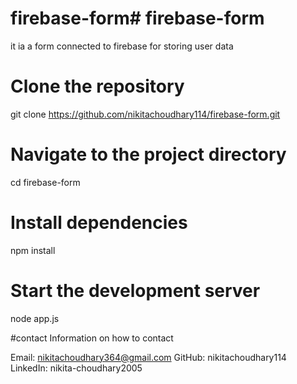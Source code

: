 # firebase-form# firebase-form
it ia a form connected to firebase for storing user data

# Clone the repository
git clone https://github.com/nikitachoudhary114/firebase-form.git

# Navigate to the project directory
cd firebase-form

# Install dependencies
npm install


# Start the development server
node app.js

#contact
Information on how to contact 

Email: nikitachoudhary364@gmail.com
GitHub: nikitachoudhary114
LinkedIn: nikita-choudhary2005
